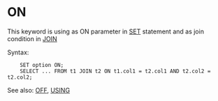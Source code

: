 # ON

This keyword is using as ON parameter in [SET](Set) statement and as join condition in [JOIN](Join)

Syntax:
```sq;
    SET option ON;
    SELECT ... FROM t1 JOIN t2 ON t1.col1 = t2.col1 AND t2.col2 = t2.col2;
```


See also: [OFF](Off), [USING](Using)